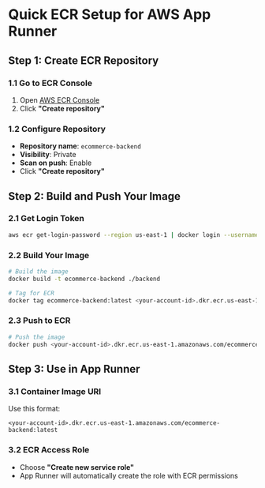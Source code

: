 # Quick ECR Setup for AWS App Runner

## Step 1: Create ECR Repository

### 1.1 Go to ECR Console
1. Open [AWS ECR Console](https://console.aws.amazon.com/ecr/)
2. Click **"Create repository"**

### 1.2 Configure Repository
- **Repository name**: `ecommerce-backend`
- **Visibility**: Private
- **Scan on push**: Enable
- Click **"Create repository"**

## Step 2: Build and Push Your Image

### 2.1 Get Login Token
```bash
aws ecr get-login-password --region us-east-1 | docker login --username AWS --password-stdin <your-account-id>.dkr.ecr.us-east-1.amazonaws.com
```

### 2.2 Build Your Image
```bash
# Build the image
docker build -t ecommerce-backend ./backend

# Tag for ECR
docker tag ecommerce-backend:latest <your-account-id>.dkr.ecr.us-east-1.amazonaws.com/ecommerce-backend:latest
```

### 2.3 Push to ECR
```bash
# Push the image
docker push <your-account-id>.dkr.ecr.us-east-1.amazonaws.com/ecommerce-backend:latest
```

## Step 3: Use in App Runner

### 3.1 Container Image URI
Use this format:
```
<your-account-id>.dkr.ecr.us-east-1.amazonaws.com/ecommerce-backend:latest
```

### 3.2 ECR Access Role
- Choose **"Create new service role"**
- App Runner will automatically create the role with ECR permissions
